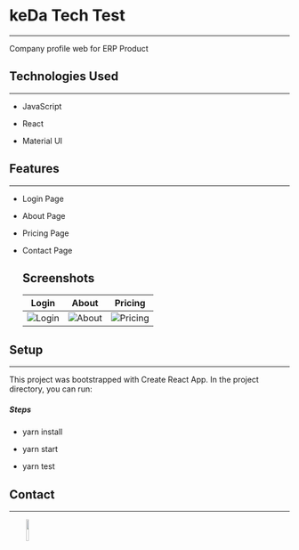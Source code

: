<h1>keDa Tech Test</h1>
<hr><p>Company profile web for ERP Product</p><h2>Technologies Used</h2>
<hr><ul>
<li>JavaScript</li>
</ul><ul>
<li>React</li>
</ul><ul>
<li>Material UI</li>
</ul><h2>Features</h2>
<hr><ul>
<li>Login Page</li>
</ul><ul>
<li>About Page</li>
</ul><ul>
<li>Pricing Page</li>
</ul><ul>
<li>Contact Page</li>

<h2>Screenshots</h2>

Login | About | Pricing 
:-------------------------:|:-------------------------:|:-------------------------:
![Login](https://user-images.githubusercontent.com/79769140/222902425-6171c085-6562-4c5e-9e99-0fcf6d541993.png?raw=true)  |  ![About](https://user-images.githubusercontent.com/79769140/222902457-1cd44097-8b90-433a-a6d2-a9ba3a78cfa6.png?raw=true) | ![Pricing](https://user-images.githubusercontent.com/79769140/222902472-77803e18-3a55-4707-b282-f40fa252872f.png?raw=true)

</ul><h2>Setup</h2>
<hr><p>This project was bootstrapped with Create React App.
In the project directory, you can run:</p><h5>Steps</h5><ul>
<li>yarn install</li>
</ul><ul>
<li>yarn start</li>
</ul><ul>
<li>yarn test</li>
</ul><h2>Contact</h2>
<hr><p><span style="margin-right: 30px;"></span><a href="https://www.linkedin.com/in/sandi-muhamad-rizalul/"><img target="_blank" src="https://cdn.jsdelivr.net/gh/devicons/devicon/icons/linkedin/linkedin-original.svg" style="width: 10%;"></a></p>